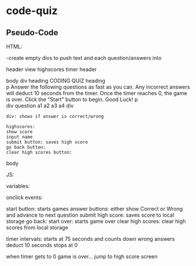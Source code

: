# code-quiz



## Pseudo-Code

HTML:

-create empty divs to push text and each question/answers into 
   
header
    view highscores
    timer 
header    
   
body 
    div
        heading
            CODING QUIZ
        heading    
        p
            Answer the following questions as fast as you can. Any incorrect answers will deduct 10 seconds from the timer. Once the timer reaches 0, the game is over. Click the "Start" button to begin. Good Luck!
        p    
    div
        question
            a1
            a2
            a3
            a4
    div        

    div: shows if answer is correct/wrong

    highscores:
    show score
    input name 
    submit button: saves high score
    go back button: 
    clear high scores button: 

body




JS:

variables:



onclick events:

start button: starts games
answer buttons: either show Correct or Wrong and advance to next question
submit high score: saves score to local storage
go back: start over: starts game over
clear high scores: clear high scores from local storage


timer intervals:
starts at 75 seconds and counts down
wrong answers deduct 10 seconds
stops at 0

when timer gets to 0 game is over... jump to high score screen

